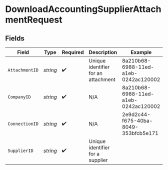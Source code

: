 # DownloadAccountingSupplierAttachmentRequest


## Fields

| Field                                | Type                                 | Required                             | Description                          | Example                              |
| ------------------------------------ | ------------------------------------ | ------------------------------------ | ------------------------------------ | ------------------------------------ |
| `AttachmentID`                       | *string*                             | :heavy_check_mark:                   | Unique identifier for an attachment  | 8a210b68-6988-11ed-a1eb-0242ac120002 |
| `CompanyID`                          | *string*                             | :heavy_check_mark:                   | N/A                                  | 8a210b68-6988-11ed-a1eb-0242ac120002 |
| `ConnectionID`                       | *string*                             | :heavy_check_mark:                   | N/A                                  | 2e9d2c44-f675-40ba-8049-353bfcb5e171 |
| `SupplierID`                         | *string*                             | :heavy_check_mark:                   | Unique identifier for a supplier     |                                      |